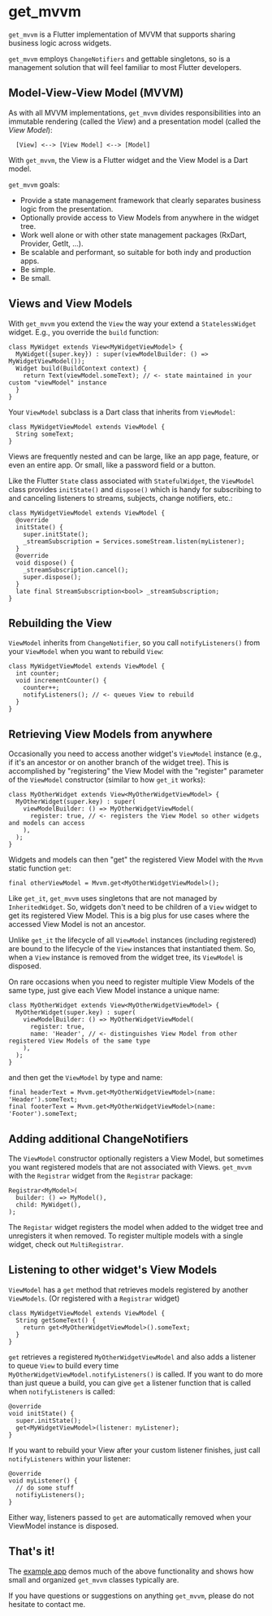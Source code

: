 # get_mvvm

`get_mvvm` is a Flutter implementation of MVVM that supports sharing business logic across widgets.

`get_mvvm` employs `ChangeNotifiers` and gettable singletons, so is a management solution that will feel familiar to most Flutter developers.

## Model-View-View Model (MVVM)

As with all MVVM implementations, `get_mvvm` divides responsibilities into an immutable rendering (called the *View*) and a presentation model (called the *View Model*):

      [View] <--> [View Model] <--> [Model]

With `get_mvvm`, the View is a Flutter widget and the View Model is a Dart model. 

`get_mvvm` goals:
- Provide a state management framework that clearly separates business logic from the presentation.
- Optionally provide access to View Models from anywhere in the widget tree.
- Work well alone or with other state management packages (RxDart, Provider, GetIt, ...).
- Be scalable and performant, so suitable for both indy and production apps.
- Be simple.
- Be small.

## Views and View Models

With `get_mvvm` you extend the `View` the way your extend a `StatelessWidget` widget. E.g., you override the `build` function:

    class MyWidget extends View<MyWidgetViewModel> {
      MyWidget({super.key}) : super(viewModelBuilder: () => MyWidgetViewModel());
      Widget build(BuildContext context) {
        return Text(viewModel.someText); // <- state maintained in your custom "viewModel" instance
      }
    }

Your `ViewModel` subclass is a Dart class that inherits from `ViewModel`:

    class MyWidgetViewModel extends ViewModel {
      String someText;
    }

Views are frequently nested and can be large, like an app page, feature, or even an entire app. Or small, like a password field or a button.

Like the Flutter `State` class associated with `StatefulWidget`, the `ViewModel` class provides `initState()` and `dispose()` which is handy for subscribing to and canceling listeners to streams, subjects, change notifiers, etc.:

    class MyWidgetViewModel extends ViewModel {
      @override
      initState() {
        super.initState();
        _streamSubscription = Services.someStream.listen(myListener);
      }
      @override
      void dispose() {
        _streamSubscription.cancel();
        super.dispose();
      }
      late final StreamSubscription<bool> _streamSubscription;
    }

## Rebuilding the View

`ViewModel` inherits from `ChangeNotifier`, so you call `notifyListeners()` from your `ViewModel` when you want to rebuild `View`:

    class MyWidgetViewModel extends ViewModel {
      int counter;
      void incrementCounter() {
        counter++;
        notifyListeners(); // <- queues View to rebuild
      }
    }

## Retrieving View Models from anywhere

Occasionally you need to access another widget's `ViewModel` instance (e.g., if it's an ancestor or on another branch of the widget tree). This is accomplished by "registering" the View Model with the "register" parameter of the `ViewModel` constructor (similar to how `get_it` works):

    class MyOtherWidget extends View<MyOtherWidgetViewModel> {
      MyOtherWidget(super.key) : super(
        viewModelBuilder: () => MyOtherWidgetViewModel(
          register: true, // <- registers the View Model so other widgets and models can access
        ),
      );
    }

Widgets and models can then "get" the registered View Model with the `Mvvm` static function `get`:

    final otherViewModel = Mvvm.get<MyOtherWidgetViewModel>();

Like `get_it`, `get_mvvm` uses singletons that are not managed by `InheritedWidget`. So, widgets don't need to be children of a `View` widget to get its registered View Model. This is a big plus for use cases where the accessed View Model is not an ancestor.

Unlike `get_it` the lifecycle of all `ViewModel` instances (including registered) are bound to the lifecycle of the `View` instances that instantiated them. So, when a `View` instance is removed from the widget tree, its `ViewModel` is disposed.

On rare occasions when you need to register multiple View Models of the same type, just give each View Model instance a unique name:

    class MyOtherWidget extends View<MyOtherWidgetViewModel> {
      MyOtherWidget(super.key) : super(
        viewModelBuilder: () => MyOtherWidgetViewModel(
          register: true,
          name: 'Header', // <- distinguishes View Model from other registered View Models of the same type
        ),
      );
    }

and then get the `ViewModel` by type and name:

    final headerText = Mvvm.get<MyOtherWidgetViewModel>(name: 'Header').someText;
    final footerText = Mvvm.get<MyOtherWidgetViewModel>(name: 'Footer').someText;

## Adding additional ChangeNotifiers 

The `ViewModel` constructor optionally registers a View Model, but sometimes you want registered models that are not associated with Views. `get_mvvm` with the `Registrar` widget from the `Registrar` package:

    Registrar<MyModel>(
      builder: () => MyModel(),
      child: MyWidget(),
    );

The `Registar` widget registers the model when added to the widget tree and unregisters it when removed. To register multiple models with a single widget, check out `MultiRegistrar`.

## Listening to other widget's View Models

`ViewModel` has a `get` method that retrieves models registered by another `ViewModels`. (Or registered with a `Registrar` widget)

    class MyWidgetViewModel extends ViewModel {
      String getSomeText() {
        return get<MyOtherWidgetViewModel>().someText;
      }
    }

`get` retrieves a registered `MyOtherWidgetViewModel` and also adds a listener to queue `View` to build every time `MyOtherWidgetViewModel.notifyListeners()` is called. If you want to do more than just queue a build, you can give `get` a listener function that is called when `notifyListeners` is called:

    @override
    void initState() {
      super.initState();
      get<MyWidgetViewModel>(listener: myListener);
    }

If you want to rebuild your View after your custom listener finishes, just call `notifyListeners` within your listener:

    @override
    void myListener() {
      // do some stuff
      notifiyListeners(); 
    }

Either way, listeners passed to `get` are automatically removed when your ViewModel instance is disposed.

## That's it! 

The [example app](https://github.com/buttonsrtoys/view/tree/main/example) demos much of the above functionality and shows how small and organized `get_mvvm` classes typically are.

If you have questions or suggestions on anything `get_mvvm`, please do not hesitate to contact me.